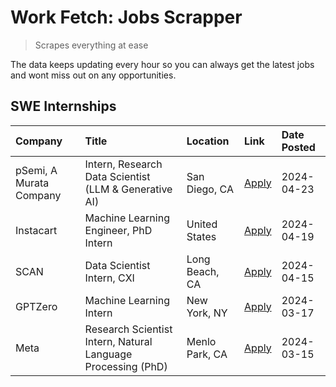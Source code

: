 # Work Fetch: Jobs Scrapper
> Scrapes everything at ease

The data keeps updating every hour so you can always get the latest jobs and wont miss out on any opportunities.

## SWE Internships
<!--START_SECTION:workfetch-->
| Company                 | Title                                                        | Location       | Link                                                                                                                                                                                                                                                                       | Date Posted   |
|:------------------------|:-------------------------------------------------------------|:---------------|:---------------------------------------------------------------------------------------------------------------------------------------------------------------------------------------------------------------------------------------------------------------------------|:--------------|
| pSemi, A Murata Company | Intern, Research Data Scientist (LLM & Generative AI)        | San Diego, CA  | [Apply](https://www.linkedin.com/jobs/view/intern-research-data-scientist-llm-generative-ai-at-psemi-a-murata-company-3887074168?position=8&pageNum=0&refId=VWet9EfzBSmTZoOmcS6lOw%3D%3D&trackingId=0kAGFnsICDUBH5nsL5oDKQ%3D%3D&trk=public_jobs_jserp-result_search-card) | 2024-04-23    |
| Instacart               | Machine Learning Engineer, PhD Intern                        | United States  | [Apply](https://www.linkedin.com/jobs/view/machine-learning-engineer-phd-intern-at-instacart-3901991739?position=2&pageNum=0&refId=VWet9EfzBSmTZoOmcS6lOw%3D%3D&trackingId=CncMuuk1jXj%2BE%2B3SgJ38bQ%3D%3D&trk=public_jobs_jserp-result_search-card)                      | 2024-04-19    |
| SCAN                    | Data Scientist Intern, CXI                                   | Long Beach, CA | [Apply](https://www.linkedin.com/jobs/view/data-scientist-intern-cxi-at-scan-3899690492?position=7&pageNum=0&refId=VWet9EfzBSmTZoOmcS6lOw%3D%3D&trackingId=%2FV2I5BLeOKhLy9H7TuCjkg%3D%3D&trk=public_jobs_jserp-result_search-card)                                        | 2024-04-15    |
| GPTZero                 | Machine Learning Intern                                      | New York, NY   | [Apply](https://www.linkedin.com/jobs/view/machine-learning-intern-at-gptzero-3860723963?position=6&pageNum=0&refId=VWet9EfzBSmTZoOmcS6lOw%3D%3D&trackingId=cd%2BOdxeLNDRBkZ%2FesVEnhA%3D%3D&trk=public_jobs_jserp-result_search-card)                                     | 2024-03-17    |
| Meta                    | Research Scientist Intern, Natural Language Processing (PhD) | Menlo Park, CA | [Apply](https://www.linkedin.com/jobs/view/research-scientist-intern-natural-language-processing-phd-at-meta-3858718375?position=9&pageNum=0&refId=VWet9EfzBSmTZoOmcS6lOw%3D%3D&trackingId=N5JjCVuLBFKrkMUtnRfX9w%3D%3D&trk=public_jobs_jserp-result_search-card)          | 2024-03-15    |
<!--END_SECTION:workfetch-->
